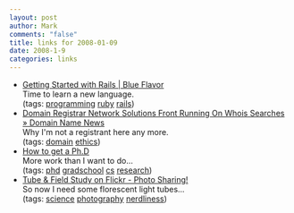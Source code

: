 ```yaml
--- 
layout: post
author: Mark
comments: "false"
title: links for 2008-01-09
date: 2008-1-9
categories: links
---
```

<ul class="delicious">
	<li>
		<div class="delicious-link"><a href="http://www.blueflavor.com/blog/development/getting_started_with_rails.php">Getting Started with Rails | Blue Flavor</a></div>
		<div class="delicious-extended">Time to learn a new language.</div>
		<div class="delicious-tags">(tags: <a href="http://del.icio.us/zanshin/programming">programming</a> <a href="http://del.icio.us/zanshin/ruby">ruby</a> <a href="http://del.icio.us/zanshin/rails">rails</a>)</div>
	</li>
	<li>
		<div class="delicious-link"><a href="http://www.domainnamenews.com/featured/domain-registrar-network-solutions-front-running-on-whois-searches/1359">   Domain Registrar Network Solutions Front Running On Whois Searches » Domain Name News</a></div>
		<div class="delicious-extended">Why I'm not a registrant here any more.</div>
		<div class="delicious-tags">(tags: <a href="http://del.icio.us/zanshin/domain">domain</a> <a href="http://del.icio.us/zanshin/ethics">ethics</a>)</div>
	</li>
	<li>
		<div class="delicious-link"><a href="http://www.cs.cmu.edu/~harchol/gradschooltalk.pdf">How to get a Ph.D</a></div>
		<div class="delicious-extended">More work than I want to do...</div>
		<div class="delicious-tags">(tags: <a href="http://del.icio.us/zanshin/phd">phd</a> <a href="http://del.icio.us/zanshin/gradschool">gradschool</a> <a href="http://del.icio.us/zanshin/cs">cs</a> <a href="http://del.icio.us/zanshin/research">research</a>)</div>
	</li>
	<li>
		<div class="delicious-link"><a href="http://www.flickr.com/photos/secondscout/2179215293/">Tube & Field Study on Flickr - Photo Sharing!</a></div>
		<div class="delicious-extended">So now I need some florescent light tubes...</div>
		<div class="delicious-tags">(tags: <a href="http://del.icio.us/zanshin/science">science</a> <a href="http://del.icio.us/zanshin/photography">photography</a> <a href="http://del.icio.us/zanshin/nerdliness">nerdliness</a>)</div>
	</li>
</ul>
